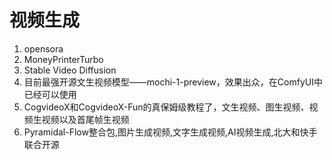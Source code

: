 # 视频生成
1. opensora
2. MoneyPrinterTurbo
3. Stable Video Diffusion
4. 目前最强开源文生视频模型——mochi-1-preview，效果出众，在ComfyUI中已经可以使用
5. CogvideoX和CogvideoX-Fun的真保姆级教程了，文生视频、图生视频、视频生视频以及首尾帧生视频 
6. Pyramidal-Flow整合包,图片生成视频,文字生成视频,AI视频生成,北大和快手联合开源